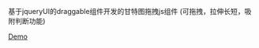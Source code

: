 基于jqueryUI的draggable组件开发的甘特图拖拽js组件
(可拖拽，拉伸长短，吸附判断功能)

[Demo](https://zhuxiao2004.github.io/draggable/)

